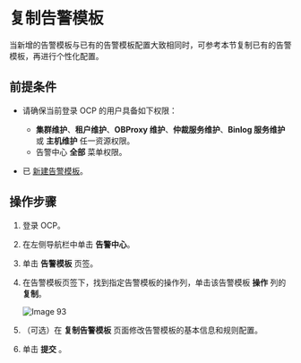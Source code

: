 # 复制告警模板

当新增的告警模板与已有的告警模板配置大致相同时，可参考本节复制已有的告警模板，再进行个性化配置。

## 前提条件

* 请确保当前登录 OCP 的用户具备如下权限：

  * **集群维护**、**租户维护**、**OBProxy 维护**、**仲裁服务维护**、**Binlog 服务维护** 或 **主机维护** 任一资源权限。
  * 告警中心 **全部** 菜单权限。

* 已 [新建告警模板](../400.manage-alert-templates/100.create-an-alert-template.md)。

## 操作步骤

1. 登录 OCP。

2. 在左侧导航栏中单击 **告警中心**。

3. 单击 **告警模板** 页签。

4. 在告警模板页签下，找到指定告警模板的操作列，单击该告警模板 **操作** 列的 **复制**。

   ![Image 93](https://obbusiness-private.oss-cn-shanghai.aliyuncs.com/doc/img/ocp/401/%E5%A4%8D%E5%88%B6%E5%91%8A%E8%AD%A6%E6%A8%A1%E6%9D%BF1.png)

5. （可选）在 **复制告警模板** 页面修改告警模板的基本信息和规则配置。

6. 单击 **提交** 。
